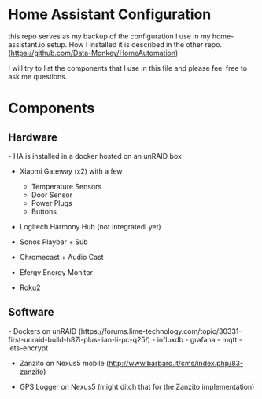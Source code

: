 # Home Assistant Configuration

this repo serves as my backup of the configuration I use in my home-assistant.io setup.
How I installed it is described in the other repo.
(https://github.com/Data-Monkey/HomeAutomation)

I will try to list the components that I use in this file and please feel free to ask me questions.

<h1>Components</h1>


<h2> Hardware </h2>
- HA is installed in a docker hosted on an unRAID box

- Xiaomi Gateway (x2) with a few
  - Temperature Sensors
  - Door Sensor
  - Power Plugs
  - Buttons

- Logitech Harmony Hub (not integratedi yet)

- Sonos Playbar + Sub

- Chromecast + Audio Cast

- Efergy Energy Monitor

- Roku2  

<h2> Software </h2>
- Dockers on unRAID (https://forums.lime-technology.com/topic/30331-first-unraid-build-h87i-plus-lian-li-pc-q25/)
  - influxdb 
  - grafana
  - mqtt
  - lets-encrypt

- Zanzito on Nexus5 mobile (http://www.barbaro.it/cms/index.php/83-zanzito)

- GPS Logger on Nexus5  (might ditch that for the Zanzito implementation)

